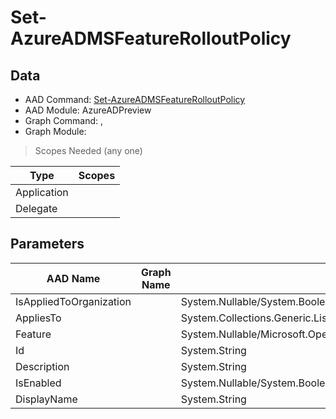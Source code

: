 # Set-AzureADMSFeatureRolloutPolicy

> 

## Data

+ AAD Command: [Set-AzureADMSFeatureRolloutPolicy](https://docs.microsoft.com/en-us/powershell/module/AzureADPreview/Set-AzureADMSFeatureRolloutPolicy)
+ AAD Module: AzureADPreview
+ Graph Command: [](), []()
+ Graph Module: 

> Scopes Needed (any one)

|Type|Scopes|
|---|---|
|Application||
|Delegate||

## Parameters

|AAD Name|Graph Name|AAD Type|Graph Type|Infos|
|---|---|---|---|---|
|IsAppliedToOrganization||System.Nullable/System.Boolean|||
|AppliesTo||System.Collections.Generic.List/Microsoft.Open.MSGraph.Model.MsDirectoryObject|||
|Feature||System.Nullable/Microsoft.Open.MSGraph.Model.MsFeatureRolloutPolicy+FeatureEnum|||
|Id||System.String|||
|Description||System.String|||
|IsEnabled||System.Nullable/System.Boolean|||
|DisplayName||System.String|||

